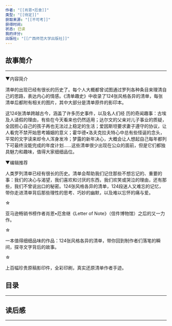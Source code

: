 ```yaml
---
作者: "[[肖恩•厄舍]]"
类型: "[[待定]]"
获取来源: "[[不可考]]"
获得时间: 
状态: 已读
我的评分: 
出版社: "[[广西师范大学出版社]]"
---
```

## 故事简介
---
▼内容简介

清单的出现已经有很长的历史了。每个人大概都曾试图通过罗列各种条目来理清自己的思路，表达内心的情感。《清单趣史》中收录了124张风格各异的清单，每张清单后都附有相关的图片，其中大部分是清单原件的影印本。

这124张清单跨越古今，涵盖了许多历史事件，以及名人们经 历的奇闻趣事：古埃及人请假的理由，有些在今天看来也仍然适用；达尔文的父亲对儿子事业的质疑，全因担心自己的孩子再也无法过上稳定的生活；爱因斯坦要求妻子遵守的协议，让人看完不禁开始思考婚姻的意义；霍华德•洛夫克拉夫特心中总有些怪诞的念头，平常的文字读来却令人浑身发冷；梦露的新年决心，大概会让人想起自己每年都列下可最终没能完成的年度计划……这些清单很少出现在公众的面前，但是它们都独具魅力和趣味，值得大家细细品位。

▼编辑推荐

人类罗列清单已经有很长的历史。清单会帮助我们记住那些不想忘记的、重要的事：我们的决心与渴望，我们喜欢和讨厌的东西，我们欢笑或哭泣的理由，还有那些，我们不曾说出口的秘密。124张风格各异的清单，124段迷人又难忘的记忆，带你走进清单背后那些理性的思考、巧妙的幽默，以及难以忘怀的痛与爱。

☆

亚马逊畅销书榜作者肖恩•厄舍继《Letter of Note》（信件博物馆）之后的又一力作。

☆

一本值得细细品味的作品：124张风格各异的清单，带你回到制作者们落笔的瞬间，探寻文字背后的故事。

☆

上百幅珍贵原稿影印件，全彩印刷，真实还原清单作者手迹。
## 目录
---


## 读后感
---
